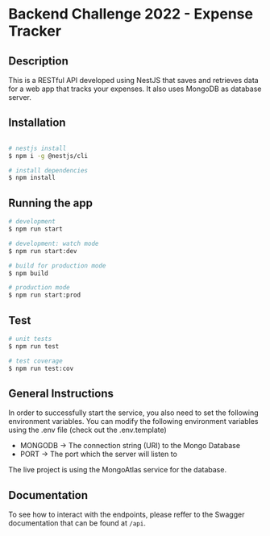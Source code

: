 # Backend Challenge 2022 - Expense Tracker

## Description

This is a RESTful API developed using NestJS that saves and retrieves data for a web app that tracks your expenses. It also uses MongoDB as database server.

## Installation

```bash

# nestjs install
$ npm i -g @nestjs/cli

# install dependencies
$ npm install
```

## Running the app

```bash
# development
$ npm run start

# development: watch mode
$ npm run start:dev

# build for production mode
$ npm build

# production mode
$ npm run start:prod
```

## Test

```bash
# unit tests
$ npm run test

# test coverage
$ npm run test:cov
```

## General Instructions

In order to successfully start the service, you also need to set the following environment variables. You can modify the following environment variables using the .env file (check out the .env.template)

- MONGODB -> The connection string (URI) to the Mongo Database
- PORT -> The port which the server will listen to

The live project is using the MongoAtlas service for the database.

## Documentation

To see how to interact with the endpoints, please reffer to the Swagger documentation that can be found at ```/api```.